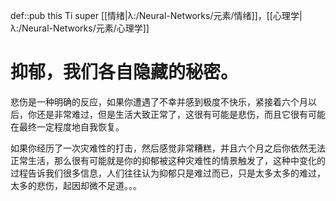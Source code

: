 def::pub this Ti super [[情绪|λ:/Neural-Networks/元素/情绪]]，[[心理学|λ:/Neural-Networks/元素/心理学]]

# 抑郁，我们各自隐藏的秘密。

悲伤是一种明确的反应，如果你遭遇了不幸并感到极度不快乐，紧接着六个月以后，你还是非常难过，但是生活大致正常了，这很有可能是悲伤，而且它很有可能在最终一定程度地自我恢复。

如果你经历了一次灾难性的打击，然后感觉非常糟糕，并且六个月之后你依然无法正常生活，那么很有可能就是你的抑郁被这种灾难性的情景触发了，这种中变化的过程告诉我们很多信息，人们往往认为抑郁只是难过而已，只是太多太多的难过，太多的悲伤，起因却微不足道。。。
